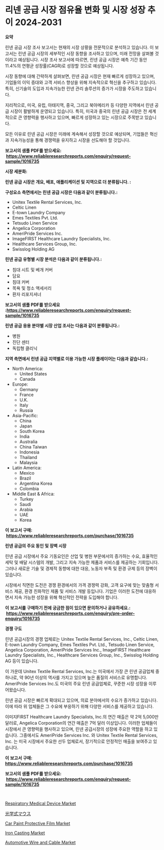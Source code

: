 <p><h1>리넨 공급 시장 점유율 변화 및 시장 성장 추이 2024-2031</h1></p><p><strong>요약</strong></p>
<p><p>린넨 공급 시장 조사 보고서는 현재의 시장 상황을 전문적으로 분석하고 있습니다. 이 보고서는 린넨 공급 시장의 세부적인 시장 동향을 조사하고 있으며, 미래 전망을 살펴볼 것이라고 예상됩니다. 시장 조사 보고서에 따르면, 린넨 공급 시장은 예측 기간 동안 11.4%의 연평균 성장률(CAGR)로 성장할 것으로 예상됩니다.</p><p>시장 동향에 대해 간략하게 살펴보면, 린넨 공급 시장은 현재 빠르게 성장하고 있으며, 기업들의 이익 증대와 고객 서비스 향상을 위해 지속적으로 혁신을 추구하고 있습니다. 특히, 신기술의 도입과 지속가능한 린넨 관리 솔루션의 증가가 시장을 주도하고 있습니다.</p><p>지리적으로, 미국, 유럽, 아태지역, 중국, 그리고 북아메리카 등 다양한 지역에서 린넨 공급 시장이 활발하게 운영되고 있습니다. 특히, 미국과 중국의 린넨 공급 시장은 전 세계적으로 큰 영향력을 행사하고 있으며, 빠르게 성장하고 있는 시장으로 주목받고 있습니다.</p><p>모든 이유로 린넨 공급 시장은 미래에 계속해서 성장할 것으로 예상되며, 기업들은 혁신과 지속가능성을 통해 경쟁력을 유지하고 시장을 선도해야 할 것입니다.</p></p>
<p><strong>보고서의 샘플 PDF를 받으세요: &nbsp;<a href="https://www.reliableresearchreports.com/enquiry/request-sample/1016735">https://www.reliableresearchreports.com/enquiry/request-sample/1016735</a></strong></p>
<p><strong>시장 세분화:</strong></p>
<p><strong> 린넨 공급 시장은 개요, 배포, 애플리케이션 및 지역으로 더 분류됩니다. :</strong></p>
<p><strong>구성요소 측면에서는 린넨 공급 시장은 다음과 같이 분류됩니다.:</strong></p>
<p><ul><li>Unitex Textile Rental Services, Inc.</li><li>Celtic Linen</li><li>E-town Laundry Company</li><li>Emes Textiles Pvt. Ltd.</li><li>Tetsudo Linen Service</li><li>Angelica Corporation</li><li>AmeriPride Services Inc.</li><li>ImageFIRST Healthcare Laundry Specialists, Inc.</li><li>Healthcare Services Group, Inc.</li><li>Swisslog Holding AG</li></ul></p>
<p><strong> 린넨 공급 유형별 시장 분석은 다음과 같이 분류됩니다.:</strong></p>
<p><ul><li>침대 시트 및 베개 커버</li><li>담요</li><li>침대 커버</li><li>목욕 및 청소 액세서리</li><li>환자 리포지셔너</li></ul></p>
<p><strong>보고서의 샘플 PDF를 받으세요 :<a href="https://www.reliableresearchreports.com/enquiry/request-sample/1016735">https://www.reliableresearchreports.com/enquiry/request-sample/1016735</a></strong></p>
<p><strong> 린넨 공급 응용 분야별 시장 산업 조사는 다음과 같이 분류됩니다.:</strong></p>
<p><ul><li>병원</li><li>진단 센터</li><li>독립형 클리닉</li></ul></p>
<p><strong>지역 측면에서 린넨 공급 지역별로 이용 가능한 시장 플레이어는 다음과 같습니다.:</strong></p>
<p><ul>
    <li>
        North America:
        <ul>
            <li>United States</li>
            <li>Canada</li>
        </ul>
    </li>
    <li>
        Europe:
        <ul>
            <li>Germany</li>
            <li>France</li>
            <li>U.K.</li>
            <li>Italy</li>
            <li>Russia</li>
        </ul>
    </li>
    <li>
        Asia-Pacific:
        <ul>
            <li>China</li>
            <li>Japan</li>
            <li>South Korea</li>
            <li>India</li>
            <li>Australia</li>
            <li>China Taiwan</li>
            <li>Indonesia</li>
            <li>Thailand</li>
            <li>Malaysia</li>
        </ul>
    </li>
    <li>
        Latin America:
        <ul>
            <li>Mexico</li>
            <li>Brazil</li>
            <li>Argentina Korea</li>
            <li>Colombia</li>
        </ul>
    </li>
    <li>
        Middle East & Africa:
        <ul>
            <li>Turkey</li>
            <li>Saudi</li>
            <li>Arabia</li>
            <li>UAE</li>
            <li>Korea</li>
        </ul>
    </li>
    </ul></p>
<p><strong>이 보고서 구매: &nbsp;<a href="https://www.reliableresearchreports.com/purchase/1016735">https://www.reliableresearchreports.com/purchase/1016735</a></strong></p>
<p><strong>린넨 공급의 주요 동인 및 장벽 시장</strong></p>
<p><p>린넨 공급 시장에서 주요 기동요인은 산업 및 병원 부문에서의 증가하는 수요, 효율적인 세탁 및 배달 시스템의 개발, 그리고 지속 가능한 제품과 서비스를 제공하는 기회입니다. 그러나 새로운 기술 및 경제적 동향에 대한 대응, 노동자 부족 및 환경 규제 등의 장벽이 있습니다.</p><p>시장에서 직면한 도전은 경쟁 환경에서의 가격 경쟁력 강화, 고객 요구에 맞는 맞춤형 서비스 제공, 환경 친화적인 제품 및 서비스 개발 등입니다. 기업은 이러한 도전에 대응하면서 지속 가능한 성장을 위해 혁신적인 전략을 도입해야 합니다.</p></p>
<p><strong>이 보고서를 구매하기 전에 궁금한 점이 있으면 문의하거나 공유하세요.: &nbsp;<a href="https://www.reliableresearchreports.com/enquiry/pre-order-enquiry/1016735">https://www.reliableresearchreports.com/enquiry/pre-order-enquiry/1016735</a></strong></p>
<p><strong>경쟁 구도</strong></p>
<p><p>린넨 공급시장의 경쟁 업체로는 Unitex Textile Rental Services, Inc., Celtic Linen, E-town Laundry Company, Emes Textiles Pvt. Ltd., Tetsudo Linen Service, Angelica Corporation, AmeriPride Services Inc., ImageFIRST Healthcare Laundry Specialists, Inc., Healthcare Services Group, Inc., Swisslog Holding AG 등이 있습니다.</p><p>이 가운데 Unitex Textile Rental Services, Inc.는 미국에서 가장 큰 린넨 공급업체 중 하나로, 약 90년 이상의 역사를 가지고 있으며 높은 품질의 서비스로 유명합니다. AmeriPride Services Inc.도 미국의 주요 린넨 공급업체로, 꾸준한 시장 성장을 이루어왔습니다.</p><p>린넨 공급 시장은 빠르게 확대되고 있으며, 의료 분야에서의 수요가 증가하고 있습니다. 이에 따라 위 업체들은 그 수요에 부응하기 위해 다양한 서비스를 제공하고 있습니다.</p><p>이미지FIRST Healthcare Laundry Specialists, Inc.의 연간 매출은 약 2억 5,000만 달러로, Angelica Corporation의 연간 매출은 7억 달러 이상입니다. 이러한 업체들이 시장에서 큰 영향력을 행사하고 있으며, 린넨 공급시장의 성장에 주요한 역할을 하고 있습니다. 그중에서도 AmeriPride Services Inc. 와 Unitex Textile Rental Services, Inc. 는 미국 시장에서 주요한 선두 업체로서, 장기적으로 안정적인 매출을 보여주고 있습니다.</p></p>
<p><strong>이 보고서 구매: &nbsp; <a href="https://www.reliableresearchreports.com/purchase/1016735">https://www.reliableresearchreports.com/purchase/1016735</a></strong></p>
<p><strong>보고서의 샘플 PDF를 받으세요: &nbsp;<a href="https://www.reliableresearchreports.com/enquiry/request-sample/1016735">https://www.reliableresearchreports.com/enquiry/request-sample/1016735</a></strong><strong></strong></p>
<p>&nbsp;</p>
<p><p><a href="https://view.publitas.com/reportprime-1/respiratory-medical-device-market-size-2023-2030-global-industrial-analysis-key-geographical-regions-market-share-top-key-players-product-types-and-forecast-research-report/">Respiratory Medical Device Market</a></p><p><a href="https://github.com/oqxogxyvqe90775/Market-Research-Report-List-1/blob/main/7495017187538.md">光学式マウス</a></p><p><a href="https://github.com/gulaimolin/Market-Research-Report-List-3/blob/main/car-paint-protective-film-market.md">Car Paint Protective Film Market</a></p><p><a href="https://issuu.com/reportprime-2/docs/iron-casting-market-size-2030.pptx">Iron Casting Market</a></p><p><a href="https://github.com/RoccoManning/Market-Research-Report-List-3/blob/main/automotive-wire-and-cable-market.md">Automotive Wire and Cable Market</a></p></p>